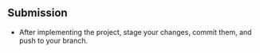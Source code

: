 <!-- # Backend Assessment for Product Application

## Setting up the Backend

1. **Fork Repository**: Begin by forking the backend repository to your local machine.
2. **Create a New Branch**: Create a new branch with the name `firstname-lastname` to work on your project.
3. **Node.js Project**: Set up a new Node.js project for the backend.
4. **Install Dependencies**: Install the required dependencies.
5. **Create database**: Create a new database for the project using MongoDB Atlas.

## Instructions

Develop the backend for the E-commerce application to handle product creation, product retrieval, product updating, and product deletion.

## Requirements -->

<!-- 1. **Product Data Model**:

   - Create a product schema using Mongoose for storing product data.
   - The schema should include fields for title, category, description, price and supplier.
   - All fields should be required.
   - Set timestamps for the schema. -->

<!-- 1. **User Registration**: -->
<!-- 
   - Create APIs for user registration and login.
   - Use bcrypt for password hashing. -->
   <!-- - Differentiate between regular users(view only) and registered product creators. -->

<!-- 2. **Product Creation API**: -->

   <!-- - Create an API endpoint for adding new products. -->
   <!-- - The endpoint should accept the product data as a JSON object in the request body. -->
   <!-- - Save the created product to the database, associating them with the logged-in user. -->

<!-- 3. **Product Retrieval API**:

   - Create API endpoints to retrieve all products and product by ID -->

<!-- 4. **Product Update API**:

   - Create an API endpoint for updating products.
   - Ensure that only the product creator can update their products.

5. **Product Deletion API**:

   - Create an API endpoint for deleting products.
   - Ensure that only the product creator can delete their products. -->

## Submission

- After implementing the project, stage your changes, commit them, and push to your branch.
